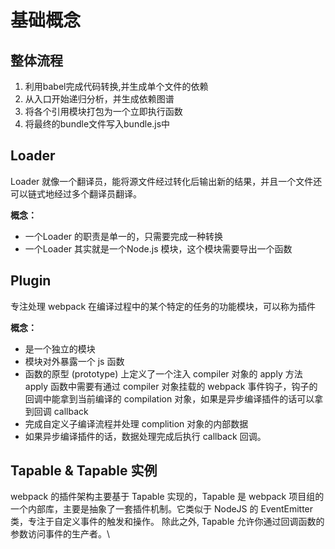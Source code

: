 # 基础概念

## 整体流程

1. 利用babel完成代码转换,并生成单个文件的依赖
2. 从入口开始递归分析，并生成依赖图谱
3. 将各个引用模块打包为一个立即执行函数
4. 将最终的bundle文件写入bundle.js中

## Loader

Loader 就像一个翻译员，能将源文件经过转化后输出新的结果，并且一个文件还可以链式地经过多个翻译员翻译。

**概念：**

* 一个Loader 的职责是单一的，只需要完成一种转换
* 一个Loader 其实就是一个Node.js 模块，这个模块需要导出一个函数

## Plugin

专注处理 webpack 在编译过程中的某个特定的任务的功能模块，可以称为插件

**概念：**

* 是一个独立的模块
* 模块对外暴露一个 js 函数
* 函数的原型 (prototype) 上定义了一个注入 compiler 对象的 apply 方法 apply 函数中需要有通过 compiler 对象挂载的 webpack 事件钩子，钩子的回调中能拿到当前编译的 compilation 对象，如果是异步编译插件的话可以拿到回调 callback
* 完成自定义子编译流程并处理 complition 对象的内部数据
* 如果异步编译插件的话，数据处理完成后执行 callback 回调。

## **Tapable & Tapable 实例**

webpack 的插件架构主要基于 Tapable 实现的，Tapable 是 webpack 项目组的一个内部库，主要是抽象了一套插件机制。它类似于 NodeJS 的 EventEmitter 类，专注于自定义事件的触发和操作。 除此之外, Tapable 允许你通过回调函数的参数访问事件的生产者。\


